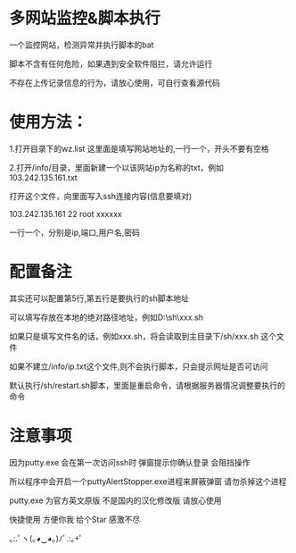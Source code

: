 # 多网站监控&脚本执行

一个监控网站，检测异常并执行脚本的bat

脚本不含有任何危险，如果遇到安全软件阻拦，请允许运行

不存在上传记录信息的行为，请放心使用，可自行查看源代码

# 使用方法：

1.打开目录下的wz.list
这里面是填写网站地址的,一行一个，开头不要有空格

2.打开/info/目录，里面新建一个以该网站ip为名称的txt，例如 103.242.135.161.txt

打开这个文件，向里面写入ssh连接内容(信息要填对)

103.242.135.161
22
root
xxxxxx

一行一个，分别是ip,端口,用户名,密码


# 配置备注

其实还可以配置第5行,第五行是要执行的sh脚本地址

可以填写存放在本地的绝对路径地址，例如D:\sh\xxx.sh

如果只是填写文件名的话，例如xxx.sh，将会读取到主目录下/sh/xxx.sh 这个文件

如果不建立/info/ip.txt这个文件,则不会执行脚本，只会提示网址是否可访问

默认执行/sh/restart.sh脚本，里面是重启命令，请根据服务器情况调整要执行的命令


# 注意事项

因为putty.exe 会在第一次访问ssh时 弹窗提示你确认登录 会阻挡操作

所以程序中会开启一个puttyAlertStopper.exe进程来屏蔽弹窗 请勿杀掉这个进程

putty.exe 为官方英文原版 不是国内的汉化修改版 请放心使用



快捷使用 方便你我 给个Star 感激不尽

 ｡:.ﾟヽ(｡◕‿◕｡)ﾉﾟ.:｡+ﾟ